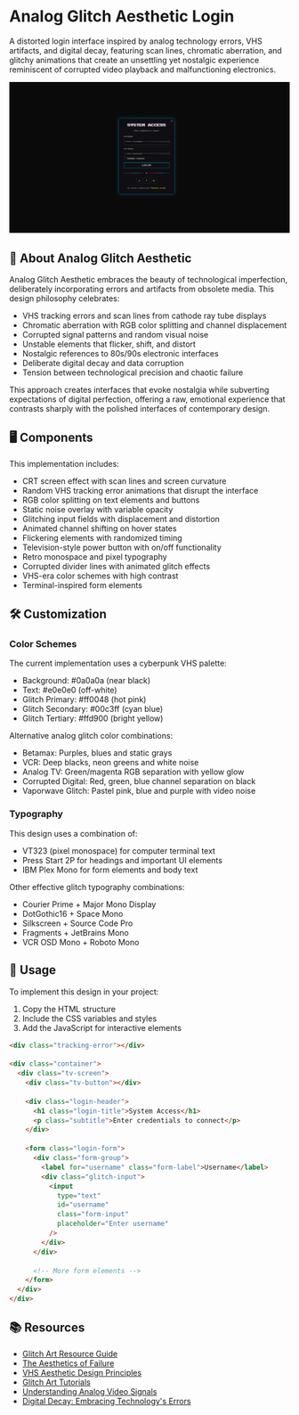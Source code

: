 # Analog Glitch Aesthetic Login

A distorted login interface inspired by analog technology errors, VHS artifacts, and digital decay, featuring scan lines, chromatic aberration, and glitchy animations that create an unsettling yet nostalgic experience reminiscent of corrupted video playback and malfunctioning electronics.

<div align="center">

![Analog Glitch Aesthetic Login Preview](./assets/preview.png)

</div>

## 📼 About Analog Glitch Aesthetic

Analog Glitch Aesthetic embraces the beauty of technological imperfection, deliberately incorporating errors and artifacts from obsolete media. This design philosophy celebrates:

- VHS tracking errors and scan lines from cathode ray tube displays
- Chromatic aberration with RGB color splitting and channel displacement
- Corrupted signal patterns and random visual noise
- Unstable elements that flicker, shift, and distort
- Nostalgic references to 80s/90s electronic interfaces
- Deliberate digital decay and data corruption
- Tension between technological precision and chaotic failure

This approach creates interfaces that evoke nostalgia while subverting expectations of digital perfection, offering a raw, emotional experience that contrasts sharply with the polished interfaces of contemporary design.

## 🖥️ Components

This implementation includes:

- CRT screen effect with scan lines and screen curvature
- Random VHS tracking error animations that disrupt the interface
- RGB color splitting on text elements and buttons
- Static noise overlay with variable opacity
- Glitching input fields with displacement and distortion
- Animated channel shifting on hover states
- Flickering elements with randomized timing
- Television-style power button with on/off functionality
- Retro monospace and pixel typography
- Corrupted divider lines with animated glitch effects
- VHS-era color schemes with high contrast
- Terminal-inspired form elements

## 🛠️ Customization

### Color Schemes

The current implementation uses a cyberpunk VHS palette:

- Background: #0a0a0a (near black)
- Text: #e0e0e0 (off-white)
- Glitch Primary: #ff0048 (hot pink)
- Glitch Secondary: #00c3ff (cyan blue)
- Glitch Tertiary: #ffd900 (bright yellow)

Alternative analog glitch color combinations:

- Betamax: Purples, blues and static grays
- VCR: Deep blacks, neon greens and white noise
- Analog TV: Green/magenta RGB separation with yellow glow
- Corrupted Digital: Red, green, blue channel separation on black
- Vaporwave Glitch: Pastel pink, blue and purple with video noise

### Typography

This design uses a combination of:

- VT323 (pixel monospace) for computer terminal text
- Press Start 2P for headings and important UI elements
- IBM Plex Mono for form elements and body text

Other effective glitch typography combinations:

- Courier Prime + Major Mono Display
- DotGothic16 + Space Mono
- Silkscreen + Source Code Pro
- Fragments + JetBrains Mono
- VCR OSD Mono + Roboto Mono

## 🔌 Usage

To implement this design in your project:

1. Copy the HTML structure
2. Include the CSS variables and styles
3. Add the JavaScript for interactive elements

```html
<div class="tracking-error"></div>

<div class="container">
  <div class="tv-screen">
    <div class="tv-button"></div>

    <div class="login-header">
      <h1 class="login-title">System Access</h1>
      <p class="subtitle">Enter credentials to connect</p>
    </div>

    <form class="login-form">
      <div class="form-group">
        <label for="username" class="form-label">Username</label>
        <div class="glitch-input">
          <input
            type="text"
            id="username"
            class="form-input"
            placeholder="Enter username"
          />
        </div>
      </div>

      <!-- More form elements -->
    </form>
  </div>
</div>
```

## 📚 Resources

- [Glitch Art Resource Guide](https://www.vice.com/en/article/mgpbxa/glitch-art-resource-guide)
- [The Aesthetics of Failure](https://www.researchgate.net/publication/220430387_The_aesthetics_of_failure_Post-digital_tendencies_in_contemporary_computer_music)
- [VHS Aesthetic Design Principles](https://designmodo.com/vhs-aesthetic/)
- [Glitch Art Tutorials](https://glitchet.com/resources)
- [Understanding Analog Video Signals](https://www.maximintegrated.com/en/design/technical-documents/tutorials/7/734.html)
- [Digital Decay: Embracing Technology's Errors](https://www.smashingmagazine.com/2013/07/authenticity-in-design/)
